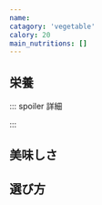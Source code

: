 ```yaml
---
name: 
catagory: 'vegetable'
calory: 20
main_nutritions: []
---
```


## 栄養

::: spoiler 詳細

:::

## 美味しさ

## 選び方
